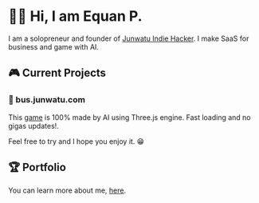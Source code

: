 # 👋🏼 Hi, I am Equan P.

I am a solopreneur and founder of [Junwatu Indie Hacker](https://junwatu.com). I make SaaS for business and game with AI.

## 🎮 Current Projects

### 🚌 bus.junwatu.com

This [game](https://bus.junwatu.com) is 100% made by AI using Three.js engine. Fast loading and no gigas updates!. 

Feel free to try and I hope you enjoy it. 😁


## 🏆  Portfolio

You can learn more about me, [here](https://www.junwatu.com/about).
